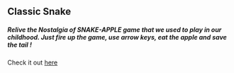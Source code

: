 ## Classic Snake

##### Relive the Nostalgia of SNAKE-APPLE game that we used to play in our childhood. Just fire up the game, use arrow keys, eat the apple and save the tail !

Check it out [here](https://tambiyash.github.io/snake/)

